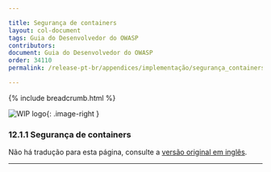 ```yaml
---

title: Segurança de containers
layout: col-document
tags: Guia do Desenvolvedor do OWASP
contributors:
document: Guia do Desenvolvedor do OWASP
order: 34110
permalink: /release-pt-br/appendices/implementação/segurança_containers/

---
```


{% include breadcrumb.html %}

<style type="text/css">
.image-right {
  height: 180px;
  display: block;
  margin-left: auto;
  margin-right: auto;
  float: right;
}
</style>

![WIP logo](../../../../assets/images/dg_wip.png "Trabalho em andamento"){: .image-right }

### 12.1.1 Segurança de containers

Não há tradução para esta página, consulte a [versão original em inglês][release40101].

----

[release40101]: https://github.com/OWASP/www-project-developer-guide/blob/main/draft/14-appendices/01-implementation-dos-donts/01-container-security.md
